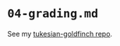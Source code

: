 # `04-grading.md`

See my [tukesian-goldfinch repo](https://github.com/Ai-Yukino/tukesian-goldfinch).
